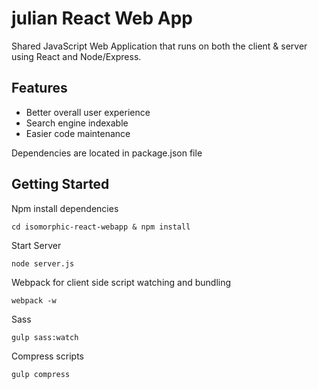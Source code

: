 # julian  React Web App

Shared JavaScript Web Application that runs on both the client & server using React and Node/Express.

## Features

- Better overall user experience
- Search engine indexable
- Easier code maintenance



Dependencies are located in package.json file

## Getting Started



Npm install dependencies

````
cd isomorphic-react-webapp & npm install
````

Start Server

````
node server.js
````

Webpack for client side script watching and bundling

````
webpack -w
````

Sass

````
gulp sass:watch
````

Compress scripts

````
gulp compress
````


